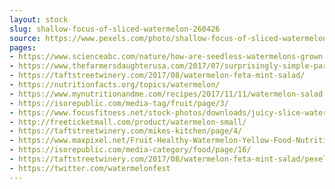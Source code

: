 ```yaml
---
layout: stock
slug: shallow-focus-of-sliced-watermelon-260426
source: https://www.pexels.com/photo/shallow-focus-of-sliced-watermelon-260426/
pages:
- https://www.scienceabc.com/nature/how-are-seedless-watermelons-grown.html
- https://www.thefarmersdaughterusa.com/2017/07/surprisingly-simple-parentage-seedless-watermelon.html
- https://taftstreetwinery.com/2017/08/watermelon-feta-mint-salad/
- https://nutritionfacts.org/topics/watermelon/
- https://www.mynutritionandme.com/recipes/2017/11/11/watermelon-salad
- https://isorepublic.com/media-tag/fruit/page/3/
- https://www.focusfitness.net/stock-photos/downloads/juicy-slice-watermelon-fruit/
- http://freeticketmall.com/product/watermelon-small/
- https://taftstreetwinery.com/mikes-kitchen/page/4/
- https://www.maxpixel.net/Fruit-Healthy-Watermelon-Yellow-Food-Nutrition-1543257
- https://isorepublic.com/media-category/food/page/16/
- https://taftstreetwinery.com/2017/08/watermelon-feta-mint-salad/pexels-photo-260426/
- https://twitter.com/watermelonfest
---
```

